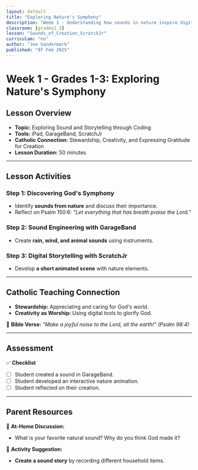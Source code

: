 ```yaml
---
layout: default
title: "Exploring Nature's Symphony"
description: "Week 1 - Understanding how sounds in nature inspire digital creativity."
classroom: [grades1_3]
lesson: "Sounds_of_Creation_ScratchJr"
curriculam: "no"
author: "Joe Vandermark"
published: "07 Feb 2025"
---
```


# **Week 1 - Grades 1-3: Exploring Nature's Symphony**

## **Lesson Overview**
- **Topic:** Exploring Sound and Storytelling through Coding
- **Tools:** iPad, GarageBand, ScratchJr
- **Catholic Connection:** Stewardship, Creativity, and Expressing Gratitude for Creation
- **Lesson Duration:** 50 minutes

---

## **Lesson Activities**
### **Step 1: Discovering God's Symphony**
- Identify **sounds from nature** and discuss their importance.
- Reflect on Psalm 150:6: _"Let everything that has breath praise the Lord."_

### **Step 2: Sound Engineering with GarageBand**
- Create **rain, wind, and animal sounds** using instruments.

### **Step 3: Digital Storytelling with ScratchJr**
- Develop **a short animated scene** with nature elements.

---

## **Catholic Teaching Connection**
- **Stewardship:** Appreciating and caring for God's world.
- **Creativity as Worship:** Using digital tools to glorify God.

📖 **Bible Verse:** _"Make a joyful noise to the Lord, all the earth!" (Psalm 98:4)_

---

## **Assessment**
✅ **Checklist**
- [ ] Student created a sound in GarageBand.
- [ ] Student developed an interactive nature animation.
- [ ] Student reflected on their creation.

---

## **Parent Resources**
📌 **At-Home Discussion:**  
- What is your favorite natural sound? Why do you think God made it?

🎨 **Activity Suggestion:**  
- **Create a sound story** by recording different household items.
